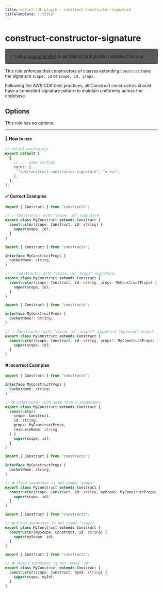 ```yaml
---
title: eslint-cdk-plugin - construct-constructor-signature
titleTemplate: ":title"
---
```


# construct-constructor-signature

<div style="margin-top: 16px; background-color: #595959; padding: 16px; border-radius: 4px;">
  ✅ Using
  <a href="/rules/#recommended-rules">recommended</a>
  in an ESLint configuration enables this rule.
</div>

This rule enforces that constructors of classes extending `Construct` have the signature `scope, id` or `scope, id, props`.

Following the AWS CDK best practices, all Construct constructors should have a consistent signature pattern to maintain uniformity across the codebase.

## Options

This rule has no options.

---

#### 🔧 How to use

```ts
// eslint.config.mjs
export default [
  {
    // ... some configs
    rules: {
      "cdk/construct-constructor-signature": "error",
    },
  },
];
```

#### ✅ Correct Examples

```ts
import { Construct } from "constructs";

// ✅ Constructor with "scope, id" signature
export class MyConstruct extends Construct {
  constructor(scope: Construct, id: string) {
    super(scope, id);
  }
}
```

```ts
import { Construct } from "constructs";

interface MyConstructProps {
  bucketName: string;
}

// ✅ Constructor with "scope, id, props" signature
export class MyConstruct extends Construct {
  constructor(scope: Construct, id: string, props: MyConstructProps) {
    super(scope, id);
  }
}
```

```ts
import { Construct } from "constructs";

interface MyConstructProps {
  bucketName?: string;
}

// ✅ Constructor with "scope, id, props?" signature (optional props)
export class MyConstruct extends Construct {
  constructor(scope: Construct, id: string, props?: MyConstructProps) {
    super(scope, id);
  }
}
```

#### ❌ Incorrect Examples

```ts
import { Construct } from "constructs";

interface MyConstructProps {
  bucketName: string;
}

// ❌ Constructor with more than 3 parameters
export class MyConstruct extends Construct {
  constructor(
    scope: Construct,
    id: string,
    props: MyConstructProps,
    resourceName: string
  ) {
    super(scope, id);
  }
}
```

```ts
import { Construct } from "constructs";

interface MyConstructProps {
  bucketName: string;
}

// ❌ Third parameter is not named "props"
export class MyConstruct extends Construct {
  constructor(scope: Construct, id: string, myProps: MyConstructProps) {
    super(scope, id);
  }
}
```

```ts
import { Construct } from "constructs";

// ❌ First parameter is not named "scope"
export class MyConstruct extends Construct {
  constructor(myScope: Construct, id: string) {
    super(myScope, id);
  }
}
```

```ts
import { Construct } from "constructs";

// ❌ Second parameter is not named "id"
export class MyConstruct extends Construct {
  constructor(scope: Construct, myId: string) {
    super(scope, myId);
  }
}
```
